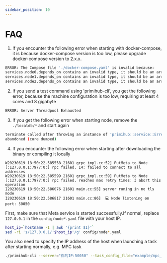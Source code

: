 ```yaml
---
sidebar_position: 10
---
```


# FAQ

1. If you encounter the following error when starting with docker-compose, it is because docker-compose version is too low, please upgrade docker-compose version to 2.x.x.
```bash
ERROR: The Compose file './docker-compose.yaml' is invalid because:
services.node0.depends_on contains an invalid type, it should be an array
services.node1.depends_on contains an invalid type, it should be an array
services.node2.depends_on contains an invalid type, it should be an array
```

2. If you send a test command using 'primihub-cli', you get the following error, because the machine configuration is too low, requiring at least 4 cores and 8 gigabyte
```bash
ERROR: Server Threadpool Exhausted
```

3. If you get the following error when starting node, remove the `./localdb/*` and start again
```bash
terminate called after throwing an instance of 'primihub::service::Error'
abandoned (core dumped)
```

4. If you encounter the following error when starting after downloading the binary or compiling it locally
```
W20230619 18:50:22.585558 21601 grpc_impl.cc:52] PutMeta to Node [:127.0.0.1:7977:0:] rpc failed. 14: failed to connect to all addresses
W20230619 18:50:22.585599 21601 grpc_impl.cc:59] PutMeta to Node [:127.0.0.1:7977:0:] rpc failed. reaches max retry times: 3 abort this operation
I20230619 18:50:22.586076 21601 main.cc:55] server runing in no tls mode
I20230619 18:50:22.586817 21601 main.cc:86]  💻 Node listening on port: 50050
```
First, make sure that Meta service is started successfully.If normal, replace `127.0.0.1` in the `config/node*.yaml` file with your host IP.
```bash
host_ip=`hostname -I | awk '{print $1}'`
sed -ri 's/127.0.0.1/'$host_ip'/g' config/node*.yaml
```
You also need to specify the IP address of the host when launching a task after starting normally, e.g. MPC task
```bash
./primihub-cli --server="你的IP:50050" --task_config_file="example/mpc_lr_task_conf.json"
```
